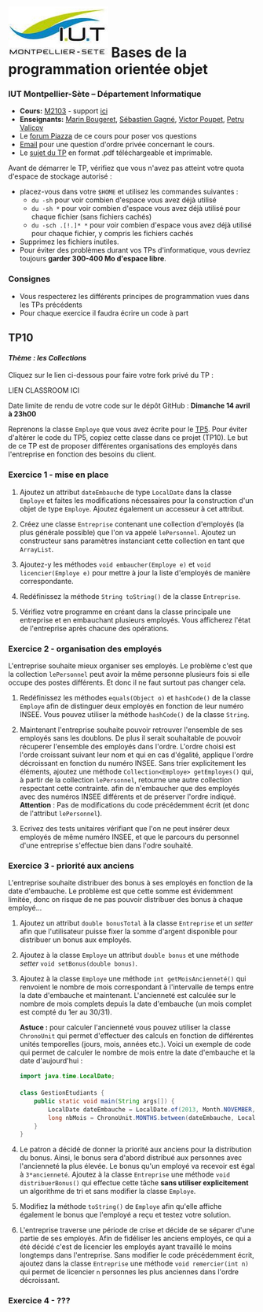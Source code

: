 # ![](ressources/logo.jpeg) Bases de la programmation orientée objet 

### IUT Montpellier-Sète – Département Informatique

* **Cours:** [M2103](http://cache.media.enseignementsup-recherche.gouv.fr/file/25/09/7/PPN_INFORMATIQUE_256097.pdf) - support [ici](https://github.com/IUTInfoMontp-M2103/Ressources)
* **Enseignants:** [Marin Bougeret](mailto:marin.bougeret@umontpellier.fr), [Sébastien Gagné](mailto:sebastien.gagne@umontpellier.fr), [Victor Poupet](mailto:victor.poupet@umontpellier.fr), [Petru Valicov](mailto:petru.valicov@umontpellier.fr) 
* Le [forum Piazza](https://piazza.com/class/jpv7gf0lltk4kc) de ce cours pour poser vos questions
* [Email](mailto:petru.valicov@umontpellier.fr) pour une question d'ordre privée concernant le cours.
* Le [sujet du TP](http://pageperso.lif.univ-mrs.fr/~petru.valicov/Cours/M2103/TP10.pdf) en format .pdf téléchargeable et imprimable.

Avant de démarrer le TP, vérifiez que vous n'avez pas atteint votre quota d'espace de stockage autorisé :

* placez-vous dans votre `$HOME` et utilisez les commandes suivantes :
    * `du -sh` pour voir combien d'espace vous avez déjà utilisé
    * `du -sh *` pour voir combien d'espace vous avez déjà utilisé pour chaque fichier (sans fichiers cachés)
    * `du -sch .[!.]* *` pour voir combien d'espace vous avez déjà utilisé pour chaque fichier, y compris les fichiers cachés
* Supprimez les fichiers inutiles.
* Pour éviter des problèmes durant vos TPs d'informatique, vous devriez toujours **garder 300-400 Mo d'espace libre**.


### Consignes
- Vous respecterez les différents principes de programmation vues dans les TPs précédents
- Pour chaque exercice il faudra écrire un code à part



## TP10
#### _Thème : les Collections_

Cliquez sur le lien ci-dessous pour faire votre fork privé du TP :

LIEN CLASSROOM ICI

Date limite de rendu de votre code sur le dépôt GitHub : **Dimanche 14 avril à 23h00**

Reprenons la classe `Employe` que vous avez écrite pour le [TP5](https://github.com/IUTInfoMontp-M2103/TP5). Pour éviter d'altérer le code du TP5, copiez cette classe dans ce projet (TP10). Le but de ce TP est de proposer différentes organisations des employés dans l'entreprise en fonction des besoins du client. 

### Exercice 1 - mise en place

1. Ajoutez un attribut `dateEmbauche` de type `LocalDate` dans la classe `Employe` et faites les modifications nécessaires pour la construction d'un objet de type `Employe`. Ajoutez également un accesseur à cet attribut.

2. Créez une classe `Entreprise` contenant une collection d'employés (la plus générale possible) que l'on va appelé `lePersonnel`. Ajoutez un constructeur sans paramètres instanciant cette collection en tant que `ArrayList`.  

3. Ajoutez-y les méthodes `void embaucher(Employe e)` et `void licencier(Employe e)` pour mettre à jour la liste d'employés de manière correspondante.

4. Redéfinissez la méthode `String toString()` de la classe `Entreprise`.

5. Vérifiez votre programme en créant dans la classe principale une entreprise et en embauchant plusieurs employés. Vous afficherez l'état de l'entreprise après chacune des opérations.


### Exercice 2 - organisation des employés

L'entreprise souhaite mieux organiser ses employés. Le problème c'est que la collection `lePersonnel` peut avoir la même personne plusieurs fois si elle occupe des postes différents. Et donc il ne faut surtout pas changer cela.

1. Redéfinissez les méthodes `equals(Object o)` et `hashCode()` de la classe `Employe` afin de distinguer deux employés en fonction de leur numéro INSEE.
Vous pouvez utiliser la méthode `hashCode()` de la classe `String`.

2. Maintenant l'entreprise souhaite pouvoir retrouver l'ensemble de ses employés sans les doublons. De plus il serait souhaitable de pouvoir récuperer l'ensemble des employés dans l'ordre. L'ordre choisi est l'orde croissant suivant leur nom et qui en cas d'égalité, applique l'ordre décroissant en fonction du numéro INSEE. Sans trier explicitement les éléments, ajoutez une méthode `Collection<Employe> getEmployes()` qui, à partir de la collection `lePersonnel`, retourne une autre collection respectant cette contrainte. afin de n'embaucher que des employés avec des numéros INSEE différents et de préserver l'ordre indiqué.
  **Attention** : Pas de modifications du code précédemment écrit (et donc de l'attribut `lePersonnel`).  

3. Ecrivez des tests unitaires vérifiant que l'on ne peut insérer deux employés de même numéro INSEE, et que le parcours du personnel d'une entreprise s'effectue bien dans l'odre souhaité.

### Exercice 3 - priorité aux anciens

L'entreprise souhaite distribuer des bonus à ses employés en fonction de la date d'embauche. Le problème est que cette somme est évidemment limitée, donc on risque de ne pas pouvoir distribuer des bonus à chaque employé... 

1. Ajoutez un attribut `double bonusTotal` à la classe `Entreprise` et un _setter_ afin que l'utilisateur puisse fixer la somme d'argent disponible pour distribuer un bonus aux employés.

2. Ajoutez à la classe `Employe` un attribut `double bonus` et une méthode _setter_ `void setBonus(double bonus)`.
 
3. Ajoutez à la classe `Employe` une méthode `int getMoisAncienneté()` qui renvoient le nombre de mois correspondant à l'intervalle de temps entre la date d'embauche et maintenant. L'ancienneté est calculée sur le nombre de mois complets depuis la date d'embauche (un mois complet est compté du 1er au 30/31).
    
    **Astuce :** pour calculer l'ancienneté vous pouvez utiliser la classe `ChronoUnit` qui permet d'effectuer des calculs en fonction de différentes unités temporelles (jours, mois, années etc.). Voici un exemple de code qui permet de calculer le nombre de mois entre la date d'embauche et la date d'aujourd'hui :
 
    ```java
    import java.time.LocalDate;
 
    class GestionEtudiants {
        public static void main(String args[]) {
            LocalDate dateEmbauche = LocalDate.of(2013, Month.NOVEMBER, 2);
            long nbMois = ChronoUnit.MONTHS.between(dateEmbauche, LocalDate.now());
        }
    }
    ```
 
4. Le patron a décidé de donner la priorité aux anciens pour la distribution du bonus. Ainsi, le bonus sera d'abord distribué aux personnes avec l'ancienneté la plus élevée. Le bonus qu'un employé va recevoir est égal à `3*ancienneté`. Ajoutez à la classe `Entreprise` une méthode `void distribuerBonus()` qui effectue cette tâche **sans utiliser explicitement** un algorithme de tri et sans modifier la classe `Employe`.

5. Modifiez la méthode `toString()` de `Employe` afin qu'elle affiche également le bonus que l'employé a reçu et testez votre solution.

6. L'entreprise traverse une période de crise et décide de se séparer d'une partie de ses employés. Afin de fidéliser les anciens employés, ce qui a été décidé c'est de licencier les employés ayant travaillé le moins longtemps dans l'entreprise. Sans modifier le code précédemment écrit, ajoutez dans la classe `Entreprise` une méthode `void remercier(int n)` qui permet de licencier `n` personnes les plus  anciennes dans l'ordre décroissant.

### Exercice 4 - ???

